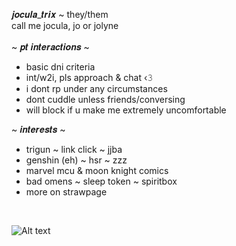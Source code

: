 𝒋𝒐𝒄𝒖𝒍𝒂_𝒕𝒓𝒊𝒙 ~ they/them <br/>
call me jocula, jo or jolyne <br/>
<br/>
~ 𝒑𝒕 𝒊𝒏𝒕𝒆𝒓𝒂𝒄𝒕𝒊𝒐𝒏𝒔 ~ <br/>
- basic dni criteria
- int/w2i, pls approach & chat ‹𝟹
- i dont rp under any circumstances
- dont cuddle unless friends/conversing
- will block if u make me extremely uncomfortable

~ 𝒊𝒏𝒕𝒆𝒓𝒆𝒔𝒕𝒔 ~ <br/>
- trigun ~ link click ~ jjba <br/>
- genshin (eh) ~ hsr ~ zzz <br/>
- marvel mcu & moon knight comics <br/>
- bad omens ~ sleep token ~ spiritbox <br/>
- more on strawpage
<br/>

![Alt text](https://spotify-recently-played-readme.vercel.app/api?user=luna_tic1216)
